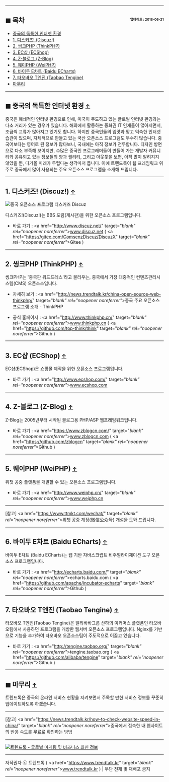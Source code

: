 <!-- <a name="index"></a> -->
***
## ◼︎ 목차 <span style="font-size:0.5em; float:right; padding:0.5em 0 0;">업데이트 : 2018-06-21</span>

- [중국의 독특한 인터넷 환경](#index-00)
- [1. 디스커즈! (Discuz!)](#index-01)
- [2. 씽크PHP (ThinkPHP)](#index-02)
- [3. EC샵 (ECShop)](#index-03)
- [4. Z-블로그 (Z-Blog)](#index-04)
- [5. 웨이PHP (WeiPHP)](#index-05)
- [6. 바이두 E차트 (Baidu ECharts)](#index-06)
- [7. 타오바오 T엔진 (Taobao Tengine)](#index-07)
- [마무리](#index-end)

<!-- <a name="index-00"></a> -->
***
## ◼︎ 중국의 독특한 인터넷 환경 <span style="font-size:0.8em">[↑](#index)</span>

중국은 폐쇄적인 인터넷 환경으로 인해, 미국이 주도하고 있는 글로벌 인터넷 환경과는 다소 거리가 있는 경우가 있습니다.
해외에서 활동하는 중화권 IT 인재들이 많아지면서, 조금씩 교류가 많아지고 있기도 합니다.
하지만 중국인들의 입맛과 맞고 익숙한 인터넷 습관이 있으며, 자체적으로 만들고 있는 국산 오픈소스 프로그램도 무수히 많습니다.
중국어보다는 영어로 된 정보가 많다보니, 국내에는 아직 정보가 전무합니다.
디자인 방면으로 다소 부족해 보이지만, 수많은 중국인 프로그래머들이 만들어 가는 개발자 커뮤니티와 공유되고 있는 정보들의 양과 퀄리티, 그리고 아웃풋을 보면, 아직 많이 알려지지 않았을 뿐, 다가올 미래가 두렵다는 생각마저 듭니다.
이에 트렌드톡이 웹 프레임워크 위주로 중국에서 많이 사용되는 주요 오픈소스 프로그램을 소개해 드립니다.

<!-- <a name="index-01"></a> -->
***
## 1. 디스커즈! (Discuz!) <span style="font-size:0.8em">[↑](#index)</span>

![중국 오픈소스 프로그램 디스커즈 Discuz](https://hellotblog.files.wordpress.com/2018/07/trendtalk-china-opensource-comsenz-baidu-800x510.png)

디스커즈!(Discuz!)는 BBS 포럼(게시판)을 위한 오픈소스 프로그램입니다.

- 바로 가기 : <a href="http://www.discuz.net/" target="_blank" rel="noopener noreferrer"_>www.discuz.net</a> ( <a href="https://gitee.com/ComsenzDiscuz/DiscuzX" target="_blank" rel="noopener noreferrer"_>Gitee</a> )

<!-- <a name="index-02"></a> -->
***
## 2. 씽크PHP (ThinkPHP) <span style="font-size:0.8em">[↑](#index)</span>

씽크PHP는 '중국판 워드프레스'라고 불리우는, 중국에서 가장 대중적인 컨텐츠관리시스템(CMS) 오픈소스입니다.

- 자세히 보기 : <a href="http://news.trendtalk.kr/china-open-source-web-thinkphp/" target="_blank" rel="noopener noreferrer"_>중국 주요 오픈소스 프로그램 소개 - ThinkPHP</a>

- 공식 홈페이지 : <a href="http://www.thinkphp.cn/" target="_blank" rel="noopener noreferrer"_>www.thinkphp.cn</a> ( <a href="https://github.com/top-think/think" target="_blank" rel="noopener noreferrer"_>Github</a> )

<!-- <a name="index-03"></a> -->
***
## 3. EC샵 (ECShop) <span style="font-size:0.8em">[↑](#index)</span>

EC샵(ECShop)은 쇼핑몰 제작을 위한 오픈소스 프로그램입니다.

- 바로 가기 : <a href="http://www.ecshop.com/" target="_blank" rel="noopener noreferrer"_>www.ecshop.com</a>

<!-- <a name="index-04"></a> -->
***
## 4. Z-블로그 (Z-Blog) <span style="font-size:0.8em">[↑](#index)</span>

Z-Blog는 2005년부터 시작된 블로그용 PHP/ASP 웹프레임워크입니다.

- 바로 가기 : <a href="https://www.zblogcn.com/" target="_blank" rel="noopener noreferrer"_>www.zblogcn.com</a> ( <a href="https://github.com/zblogcn" target="_blank" rel="noopener noreferrer"_>Github</a> )

<!-- <a name="index-05"></a> -->
***
## 5. 웨이PHP (WeiPHP) <span style="font-size:0.8em">[↑](#index)</span>

위챗 공중 플랫폼을 개발할 수 있는 오픈소스 프로그램입니다.

- 바로 가기 : <a href="http://www.weiphp.cn/" target="_blank" rel="noopener noreferrer"_>www.weiphp.cn</a>

***
[참고] <a href="https://www.ttmkt.com/wechat/" target="_blank" rel="noopener noreferrer"_>위챗 공중 계정(微信公众号) 개설을 도와 드립니다.</a>

<!-- <a name="index-06"></a> -->
***
## 6. 바이두 E차트 (Baidu ECharts) <span style="font-size:0.8em">[↑](#index)</span>

바이두 E차트 (Baidu ECharts)는 웹 기반 자바스크립트 비주얼라이제이션 도구 오픈소스 프로그램입니다.

- 바로 가기 : <a href="http://echarts.baidu.com/" target="_blank" rel="noopener noreferrer"_>echarts.baidu.com</a> ( <a href="https://github.com/apache/incubator-echarts" target="_blank" rel="noopener noreferrer"_>Github</a> )

<!-- <a name="index-07"></a> -->
***
## 7. 타오바오 T엔진 (Taobao Tengine) <span style="font-size:0.8em">[↑](#index)</span>

타오바오 T엔진(Taobao Tengine)은 알리바바그룹 산하의 이커머스 플랫폼인 타오바오팀에서 사용하던 프로그램을 개방한 웹서버 오픈소스 프로그램입니다. Nginx를 기반으로 기능을 추가하여 타오바오 오픈소스팀이 주도적으로 이끌고 있습니다.

- 바로 가기 : <a href="http://tengine.taobao.org/" target="_blank" rel="noopener noreferrer"_>tengine.taobao.org</a> ( <a href="https://github.com/alibaba/tengine" target="_blank" rel="noopener noreferrer"_>Github</a> )

***
## ◼︎ 마무리 <span style="font-size:0.8em">[↑](#index)</span>

트렌드톡은 중국의 온라인 서비스 현황을 지켜보면서 주목할 만한 서비스 정보를 꾸준히 업데이트하도록 하겠습니다.

***
[참고] <a href="https://news.trendtalk.kr/how-to-check-website-speed-in-china/" target="_blank" rel="noopener noreferrer"_>중국에서 접속한 내 웹사이트의 반응 속도를 무료로 확인하는 방법</a>

***
[![트렌드톡 - 글로벌 마케팅 및 비즈니스 최신 정보](https://hellotblog.files.wordpress.com/2018/04/trendtalk-china-cover-966x200.png#full)](#index)
***
저작권자 ⓒ 트렌드톡 ( <a href="https://www.trendtalk.kr" target="_blank" rel="noopener noreferrer"_>www.trendtalk.kr</a> ) | 무단 전재 및 재배포 금지
***
